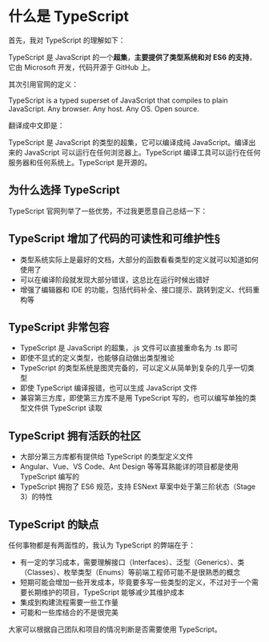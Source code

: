 # 什么是 TypeScript

首先，我对 TypeScript 的理解如下：

TypeScript 是 JavaScript 的一个**超集**，**主要提供了类型系统和对 ES6 的支持**，它由 Microsoft 开发，代码开源于 GitHub 上。

其次引用官网的定义：

TypeScript is a typed superset of JavaScript that compiles to plain JavaScript. Any browser. Any host. Any OS. Open source.

翻译成中文即是：

TypeScript 是 JavaScript 的类型的超集，它可以编译成纯 JavaScript。编译出来的 JavaScript 可以运行在任何浏览器上。TypeScript 编译工具可以运行在任何服务器和任何系统上。TypeScript 是开源的。

## 为什么选择 TypeScript

TypeScript 官网列举了一些优势，不过我更愿意自己总结一下：

## TypeScript 增加了代码的可读性和可维护性§

- 类型系统实际上是最好的文档，大部分的函数看看类型的定义就可以知道如何使用了
- 可以在编译阶段就发现大部分错误，这总比在运行时候出错好
- 增强了编辑器和 IDE 的功能，包括代码补全、接口提示、跳转到定义、代码重构等

## TypeScript 非常包容

- TypeScript 是 JavaScript 的超集，.js 文件可以直接重命名为 .ts 即可
- 即使不显式的定义类型，也能够自动做出类型推论
- TypeScript 的类型系统是图灵完备的，可以定义从简单到复杂的几乎一切类型
- 即使 TypeScript 编译报错，也可以生成 JavaScript 文件
- 兼容第三方库，即使第三方库不是用 TypeScript 写的，也可以编写单独的类型文件供 TypeScript 读取

## TypeScript 拥有活跃的社区

- 大部分第三方库都有提供给 TypeScript 的类型定义文件
- Angular、Vue、VS Code、Ant Design 等等耳熟能详的项目都是使用 TypeScript 编写的
- TypeScript 拥抱了 ES6 规范，支持 ESNext 草案中处于第三阶状态（Stage 3）的特性

## TypeScript 的缺点

任何事物都是有两面性的，我认为 TypeScript 的弊端在于：

- 有一定的学习成本，需要理解接口（Interfaces）、泛型（Generics）、类（Classes）、枚举类型（Enums）等前端工程师可能不是很熟悉的概念
- 短期可能会增加一些开发成本，毕竟要多写一些类型的定义，不过对于一个需要长期维护的项目，TypeScript 能够减少其维护成本
- 集成到构建流程需要一些工作量
- 可能和一些库结合的不是很完美

大家可以根据自己团队和项目的情况判断是否需要使用 TypeScript。
